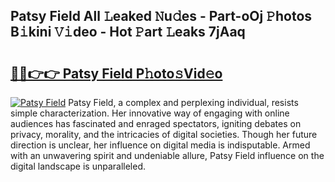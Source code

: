 ## Patsy Field All 𝙻eaked 𝙽u𝚍es - Part-oOj 𝙿hotos B𝚒kini 𝚅𝚒deo - Hot 𝙿art 𝙻eaks 7jAaq

# <h2><a href="http://ld1fx0.urlbe.top/?page=Patsy+Field">🔗🔗👉👉 Patsy Field P𝚑oto𝚜Vid𝚎o</a></h2>

[![Patsy Field](https://i.imgur.com/eBuTRDB.gif)](http://ld1fx0.urlbe.top/?page=Patsy+Field)
Patsy Field, a complex and perplexing individual, resists simple characterization. Her innovative way of engaging with online audiences has fascinated and enraged spectators, igniting debates on privacy, morality, and the intricacies of digital societies. Though her future direction is unclear, her influence on digital media is indisputable. Armed with an unwavering spirit and undeniable allure, Patsy Field influence on the digital landscape is unparalleled.
